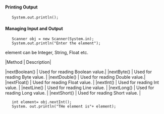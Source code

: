 #### Printing Output
       System.out.println();

#### Managing Input and Output
       Scanner obj = new Scanner(System.in);
       System.out.println("Enter the element");

element can be Integer, String, Float etc.

|Method           |          Description|

|nextBoolean()    |        Used for reading Boolean value.|
|nextByte()       |         Used for reading Byte value.  |
|nextDouble()     |         Used for reading Double value.|
|nextFloat()      |         Used for reading Float value. |
|nextInt()        |         Used for reading Int value.   |
|nextLine()       |         Used for reading Line value.  |
|nextLong()       |         Used for reading Long value.  |
|nextShort()      |         Used for reading Short value. |

       int element= obj.nextInt();
       System. out.println("THe element is"+ element);
